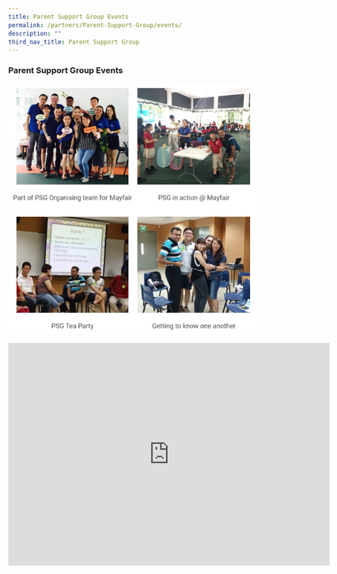```yaml
---
title: Parent Support Group Events
permalink: /partners/Parent-Support-Group/events/
description: ""
third_nav_title: Parent Support Group
---
```

### Parent Support Group Events

![](/images/parent%20support%20group.jpg)
<iframe allowfullscreen="true" height="450" width="650" frameborder="0" src="https://docs.google.com/presentation/d/e/2PACX-1vRclUPYJN66jegD_yuItCiRyGIkw7pm7tP8AiWKR1FylqT-KmJtratx0K8wwgE1bBGg1KUD336GVckf/embed?start=false&amp;loop=false&amp;delayms=3000"></iframe>